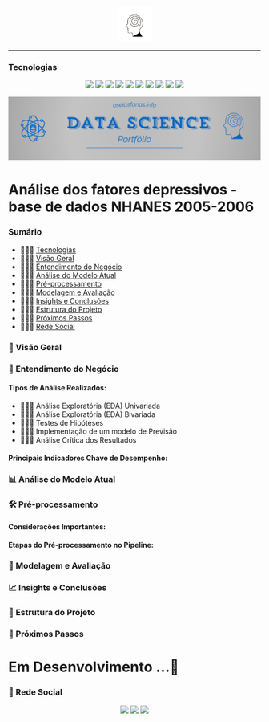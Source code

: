 <p align="center">
  <img height="70px" src="./reports/figures/depressao_logo.png">
</p>



---


<h3  id="techs">Tecnologias</h3>

<p align=center> <img src="https://img.shields.io/badge/python-3670A0?style=for-the-badge&logo=python&logoColor=ffdd54"> <img src="https://img.shields.io/badge/pandas-%23150458.svg?style=for-the-badge&logo=pandas&logoColor=white""> <img src="https://img.shields.io/badge/numpy-%23013243.svg?style=for-the-badge&logo=numpy&logoColor=white"> <img src="https://img.shields.io/badge/Matplotlib-%23ffffff.svg?style=for-the-badge&logo=Matplotlib&logoColor=black"> <img src="https://img.shields.io/badge/jupyter-%23FA0F00.svg?style=for-the-badge&logo=jupyter&logoColor=white"> <img src="https://img.shields.io/badge/SciPy-%230C55A5.svg?style=for-the-badge&logo=scipy&logoColor=%white"> <img src="https://img.shields.io/badge/scikit--learn-%23F7931E.svg?style=for-the-badge&logo=scikit-learn&logoColor=white"> <img src="https://img.shields.io/badge/Ubuntu-E95420?style=for-the-badge&logo=ubuntu&logoColor=white"> <img src="https://img.shields.io/badge/git-%23F05033.svg?style=for-the-badge&logo=git&logoColor=white"> <img src="https://img.shields.io/badge/statsmodels-%230C55A5.svg?style=for-the-badge&logoColor=white">
  </ul>
  <br>
</p>


<p align="center">
  <img wigth="90%" src="./reports/figures/banner_hnes.png">
</p>



# Análise dos fatores depressivos - base de dados NHANES 2005-2006

<h3  id="techs">Sumário</h3>


<p id="roadmap"> 
  <ul>
    <li>👨🏾‍💻 <a href="#techs">Tecnologias</a></li>
    <li>👨🏾‍💻 <a href="#id1">  Visão Geral</a> </li>
    <li>👨🏾‍💻 <a href="#id2">  Entendimento do Negócio</a> </li>
    <li>👨🏾‍💻 <a href="#id3">  Análise do Modelo Atual</a> </li>
    <li>👨🏾‍💻 <a href="#id4">  Pré-processamento</a>  </li>
    <li>👨🏾‍💻 <a href="#id5">  Modelagem e Avaliação</a>  </li>
    <li>👨🏾‍💻 <a href="#id6">  Insights e Conclusões</a>  </li>
    <li>👨🏾‍💻 <a href="#id7">  Estrutura do Projeto</a>  </li>
    <li>👨🏾‍💻 <a href="#id8">  Próximos Passos</a>  </li>
    <li>👨🏾‍💻 <a href="#id9">  Rede Social</a>  </li>
  </ul>
</p>



<h3 id="id1">📌 Visão Geral</h3>


<h3 id="id2">💼 Entendimento do Negócio</h3>

<h4>Tipos de Análise Realizados:</h4>

<p id="roadmap"> 
  <ul>
    <li>👨🏾‍💻 Análise Exploratória (EDA) Univariada</li>
    <li>👨🏾‍💻 Análise Exploratória (EDA) Bivariada</li>
    <li>👨🏾‍💻 Testes de Hipóteses</li>
    <li>👨🏾‍💻 Implementação de um modelo de Previsão</li>
    <li>👨🏾‍💻 Análise Crítica dos Resultados</li>
  </ul>
</p>


<h4>Principais Indicadores Chave de Desempenho:</h4>

<h3 id="id3">📊 Análise do Modelo Atual</h3>


<h3 id="id4">🛠 Pré-processamento</h3>


<h4>Considerações Importantes:</h4>


<h4>Etapas do Pré-processamento no Pipeline:

</h4>


<h3 id="id5">🤖 Modelagem e Avaliação</h3>



<h3 id="id6">📈 Insights e Conclusões</h3>



<h3 id="id7">📜 Estrutura do Projeto</h3>


<h3 id="id8">🚧 Próximos Passos</h3>



# Em Desenvolvimento ...🚧

<h3  id="id9">🎥 Rede Social</h3>

<p align=center> <a href="https://www.linkedin.com/in/oseiasfarias/"><img src="https://img.shields.io/badge/linkedin-%230077B5.svg?style=for-the-badge&logo=linkedin&logoColor=white"></a>
<a href="https://oseiasfarias.medium.com"><img src="https://img.shields.io/badge/Medium-12100E?style=for-the-badge&logo=medium&logoColor=white"></a>
<a href="https://www.kaggle.com/osiasdfarias"><img src="https://img.shields.io/badge/Kaggle-035a7d?style=for-the-badge&logo=kaggle&logoColor=white"></a>
</p>